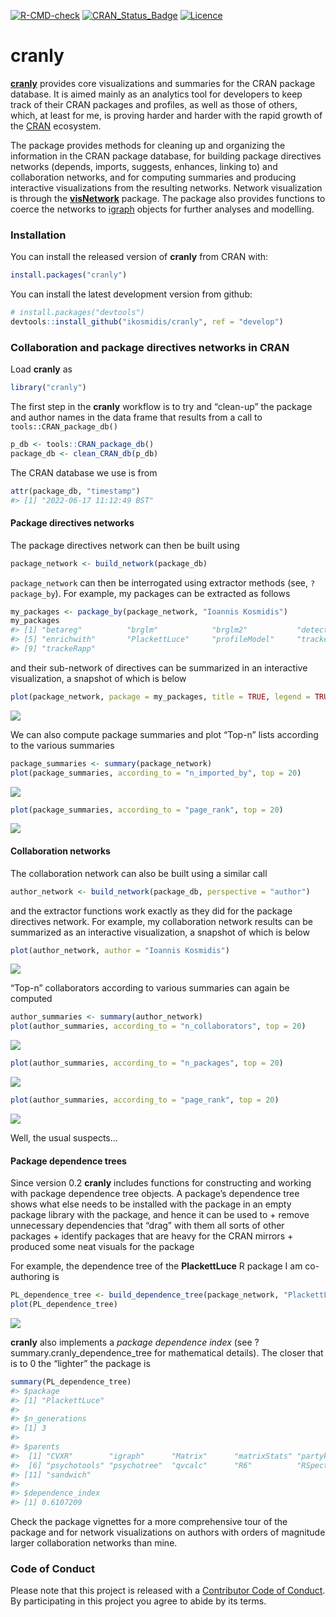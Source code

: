 
<!-- README.md is generated from README.Rmd. Please edit that file -->

[![R-CMD-check](https://github.com/ikosmidis/cranly/actions/workflows/R-CMD-check.yaml/badge.svg)](https://github.com/ikosmidis/cranly/actions/workflows/R-CMD-check.yaml)
[![CRAN_Status_Badge](https://www.r-pkg.org/badges/version/cranly)](https://cran.r-project.org/package=cranly)
[![Licence](https://img.shields.io/badge/licence-GPL--3-blue.svg)](https://www.gnu.org/licenses/gpl-3.0.en.html)

# cranly

[**cranly**](https://github.com/ikosmidis/cranly) provides core
visualizations and summaries for the CRAN package database. It is aimed
mainly as an analytics tool for developers to keep track of their CRAN
packages and profiles, as well as those of others, which, at least for
me, is proving harder and harder with the rapid growth of the
[CRAN](https://cran.r-project.org) ecosystem.

The package provides methods for cleaning up and organizing the
information in the CRAN package database, for building package
directives networks (depends, imports, suggests, enhances, linking to)
and collaboration networks, and for computing summaries and producing
interactive visualizations from the resulting networks. Network
visualization is through the
[**visNetwork**](https://CRAN.R-project.org/package=visNetwork) package.
The package also provides functions to coerce the networks to
[igraph](https://CRAN.R-project.org/package=igraph) objects for further
analyses and modelling.

### Installation

You can install the released version of **cranly** from CRAN with:

``` r
install.packages("cranly")
```

You can install the latest development version from github:

``` r
# install.packages("devtools")
devtools::install_github("ikosmidis/cranly", ref = "develop")
```

### Collaboration and package directives networks in CRAN

Load **cranly** as

``` r
library("cranly")
```

The first step in the **cranly** workflow is to try and “clean-up” the
package and author names in the data frame that results from a call to
`tools::CRAN_package_db()`

``` r
p_db <- tools::CRAN_package_db()
package_db <- clean_CRAN_db(p_db)
```

The CRAN database we use is from

``` r
attr(package_db, "timestamp")
#> [1] "2022-06-17 11:12:49 BST"
```

#### Package directives networks

The package directives network can then be built using

``` r
package_network <- build_network(package_db)
```

`package_network` can then be interrogated using extractor methods (see,
`?package_by`). For example, my packages can be extracted as follows

``` r
my_packages <- package_by(package_network, "Ioannis Kosmidis")
my_packages
#> [1] "betareg"          "brglm"            "brglm2"           "detectseparation"
#> [5] "enrichwith"       "PlackettLuce"     "profileModel"     "trackeR"         
#> [9] "trackeRapp"
```

and their sub-network of directives can be summarized in an interactive
visualization, a snapshot of which is below

``` r
plot(package_network, package = my_packages, title = TRUE, legend = TRUE)
```

![](inst/README_files/README-my_pkgs-1.png)<!-- -->

We can also compute package summaries and plot “Top-n” lists according
to the various summaries

``` r
package_summaries <- summary(package_network)
plot(package_summaries, according_to = "n_imported_by", top = 20)
```

![](inst/README_files/README-pkg_summaries-1.png)<!-- -->

``` r
plot(package_summaries, according_to = "page_rank", top = 20)
```

![](inst/README_files/README-pkg_summaries-2.png)<!-- -->

#### Collaboration networks

The collaboration network can also be built using a similar call

``` r
author_network <- build_network(package_db, perspective = "author")
```

and the extractor functions work exactly as they did for the package
directives network. For example, my collaboration network results can be
summarized as an interactive visualization, a snapshot of which is below

``` r
plot(author_network, author = "Ioannis Kosmidis")
```

![](inst/README_files/README-my_aut-1.png)<!-- -->

“Top-n” collaborators according to various summaries can again be
computed

``` r
author_summaries <- summary(author_network)
plot(author_summaries, according_to = "n_collaborators", top = 20)
```

![](inst/README_files/README-aut_summaries-1.png)<!-- -->

``` r
plot(author_summaries, according_to = "n_packages", top = 20)
```

![](inst/README_files/README-aut_summaries-2.png)<!-- -->

``` r
plot(author_summaries, according_to = "page_rank", top = 20)
```

![](inst/README_files/README-aut_summaries-3.png)<!-- -->

Well, the usual suspects…

#### Package dependence trees

Since version 0.2 **cranly** includes functions for constructing and
working with package dependence tree objects. A package’s dependence
tree shows what else needs to be installed with the package in an empty
package library with the package, and hence it can be used to + remove
unnecessary dependencies that “drag” with them all sorts of other
packages + identify packages that are heavy for the CRAN mirrors +
produced some neat visuals for the package

For example, the dependence tree of the **PlackettLuce** R package I am
co-authoring is

``` r
PL_dependence_tree <- build_dependence_tree(package_network, "PlackettLuce")
plot(PL_dependence_tree)
```

![](inst/README_files/README-dep_tree-1.png)<!-- -->

**cranly** also implements a *package dependence index* (see
?summary.cranly_dependence_tree for mathematical details). The closer
that is to 0 the “lighter” the package is

``` r
summary(PL_dependence_tree)
#> $package
#> [1] "PlackettLuce"
#> 
#> $n_generations
#> [1] 3
#> 
#> $parents
#>  [1] "CVXR"        "igraph"      "Matrix"      "matrixStats" "partykit"   
#>  [6] "psychotools" "psychotree"  "qvcalc"      "R6"          "RSpectra"   
#> [11] "sandwich"   
#> 
#> $dependence_index
#> [1] 0.6107209
```

Check the package vignettes for a more comprehensive tour of the package
and for network visualizations on authors with orders of magnitude
larger collaboration networks than mine.

### Code of Conduct

Please note that this project is released with a [Contributor Code of
Conduct](CONDUCT.md). By participating in this project you agree to
abide by its terms.
